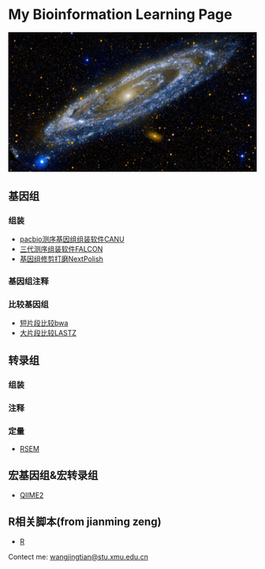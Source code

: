 # My Bioinformation Learning Page

![](Andromeda_ZH-CN1967953496_1920x1080.jpg)

## 基因组

### 组装

* [pacbio测序基因组组装软件CANU](https://github.com/WJT0925/pacbio-assemble-canu)
* [三代测序组装软件FALCON](https://github.com/WJT0925/Genome_assemble_FALCON)
* [基因组修剪打磨NextPolish](https://github.com/WJT0925/NextPolish)

### 基因组注释

### 比较基因组

* [短片段比较bwa](https://github.com/WJT0925/bwa)
* [大片段比较LASTZ](https://github.com/WJT0925/lastz)

## 转录组

### 组装

### 注释

### 定量
* [RSEM](https://github.com/WJT0925/Transcriptome_expression_RSEM)

## 宏基因组&宏转录组

* [QIIME2](https://github.com/WJT0925/QIIME2ChineseManual/tree/master/docs)

## R相关脚本(from jianming zeng)

* [R](https://github.com/WJT0925/my-R)


Contect me: wangjingtian@stu.xmu.edu.cn
